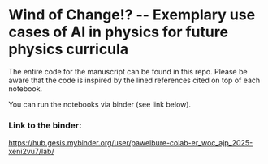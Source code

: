 # Wind of Change!? -- Exemplary use cases of AI in physics for future physics curricula

The entire code for the manuscript can be found in this repo. Please be aware that the code is inspired by the lined references cited on top of each notebook.

You can run the notebooks via binder (see link below).

### Link to the binder:
https://hub.gesis.mybinder.org/user/pawelbure-colab-er_woc_ajp_2025-xeni2vu7/lab/
